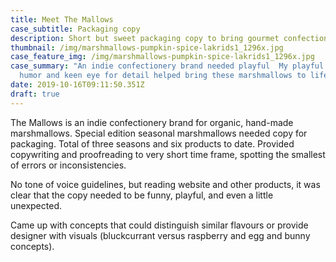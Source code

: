 ```yaml
---
title: Meet The Mallows
case_subtitle: Packaging copy
description: Short but sweet packaging copy to bring gourmet confectionery to life
thumbnail: /img/marshmallows-pumpkin-spice-lakrids1_1296x.jpg
case_feature_img: /img/marshmallows-pumpkin-spice-lakrids1_1296x.jpg
case_summary: "An indie confectionery brand needed playful  My playful sense of
  humor and keen eye for detail helped bring these marshmallows to life! "
date: 2019-10-16T09:11:50.351Z
draft: true
---
```

The Mallows is an indie confectionery brand for organic, hand-made marshmallows. Special edition seasonal marshmallows needed copy for packaging. Total of three seasons and six products to date. Provided copywriting and proofreading to very short time frame, spotting the smallest of errors or inconsistencies. 

No tone of voice guidelines, but reading website and other products, it was clear that the copy needed to be funny, playful, and even a little unexpected. 

Came up with concepts that could distinguish similar flavours or provide designer with visuals (bluckcurrant versus raspberry and egg and bunny concepts).

![]()

